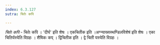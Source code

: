 ```yaml
---
index: 6.3.127
sutra: चितेः कपि

---
```

_चितेः कपि_ - चितेः कपि । 'दीर्घ' इति शेषः । एकचितीक इति ।अग्न्याख्यस्थण्डिलविशेष॑ इति शेषः । एका चितिर्यस्येति विग्रहः । शैषिकः कप् । द्विचितीक इति । द्वे चिती यस्येति विग्रहः । 